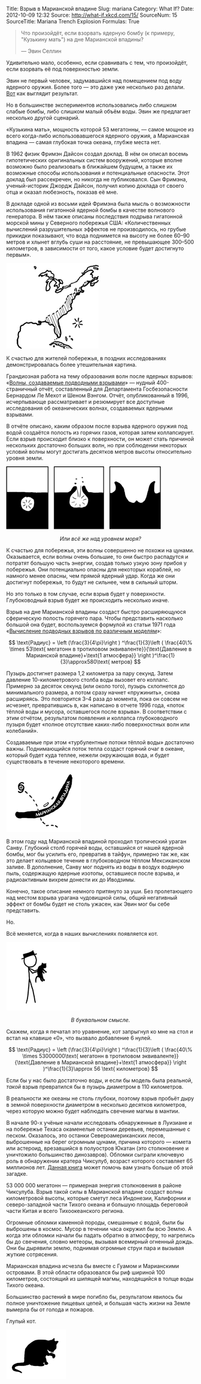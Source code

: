 Title: Взрыв в Марианской впадине
Slug: mariana
Category: What If?
Date: 2012-10-09 12:32
Source: http://what-if.xkcd.com/15/
SourceNum: 15
SourceTitle: Mariana Trench Explosion
Formulas: True

> Что произойдёт, если взорвать ядерную бомбу (к примеру, "Кузькину мать") на дне Марианской впадины?
>
> — Эвин Селлин

Удивительно мало, особенно, если сравнивать с тем, что произойдёт, если взорвать её под поверхностью земли.

Эвин не первый человек, задумавшийся над помещением под воду ядерного оружия. Более того — это даже уже несколько раз делали. [Вот](http://www.youtube.com/watch?v=ggH-ObiUWEE) как выглядит результат.

Но в большинстве экспериментов использовались либо слишком слабые бомбы, либо слишком малый объём воды. Эвин же предлагает несколько другой сценарий.

«Кузькина мать», мощность которой 53 мегатонны, — самое мощное из всего когда-либо использовавшегося ядерного оружия, а Марианская впадина — самая глубокая точка океана, глубже места нет.

В 1962 физик Фримэн Дайсон создал доклад. В нём он описал восемь гипотетических оригинальных систем вооружений, которые вполне возможно было реализовать в ближайшем будущем, а также их возможные способы использования и потенциальные опасности. Этот доклад был рассекречен, но никогда не публиковался. Сын Фримэна, ученый-историк Джордж Дайсон, получил копию доклада от своего отца и оказал любезность, показав её мне.

В докладе одной из восьми идей Фримэна была мысль о возможности использования гигатонной ядерной бомбы в качестве волнового генератора. В нём также описаны последствия подрыва гигатонной морской мины у Северного побережья США: «Количественных вычислений разрушительных эффектов не производилось, но грубые прикидки показывают, что вода поднимется на высоту не более 60–90 метров и хлынет вглубь суши на расстояние, не превышающее 300–500 километров, в зависимости от того, какое условие будет достигнуто первым».

![](/uploads/015-mariana/mariana_map.png "карта показывающая, что произойдёт, если что-то случится в Атлантическом океане рядом с восточным побережьем Северной Америки")

К счастью для жителей побережья, в поздних исследованиях демонстрировалась более утешительная картина.

Грандиозная работа на тему образования волн после ядерных взрывов: «[Волны, создаваемые подводными взрывами](http://www.dtic.mil/cgi-bin/GetTRDoc?Location=U2&doc=GetTRDoc.pdf&AD=ADA304244)» — нудный 400-страничный отчёт, составленный для Департамента Госбезопасности Бернардом Ле Мехот и Шеном Вэнгом. Отчёт, опубликованный в 1996, исчерпывающе рассматривает и резюмирует все доступные исследования об океанических волнах, создаваемых ядерными взрывами.

В отчёте описано, каким образом после взрыва ядерного оружия под водой создаётся полость из горячих газов, которая затем коллапсирует. Если взрыв происходит близко к поверхности, он может стать причиной нескольких достаточно больших волн, но при соблюдении некоторых условий волны могут достигать десятков метров высоты относительно уровня земли.

![](/uploads/015-mariana/mariana_shallow.png "пузырь образуется и поднимается из под воды, создавая волны")

_<center>Или всё же над уровнем моря?</center>_

К счастью для побережья, эти волны совершенно не похожи на цунами. Оказывается, если волны очень большие, то они быстро распадутся и потратят большую часть энергии, создав только узкую зону прибоя у побережья. Они потенциально опасны для некоторых кораблей, но намного менее опасны, чем прямой ядерный удар. Когда же они достигнут побережья, то будут не сильнее, чем в сильный шторм.

Но это только в том случае, если взрыв будет у поверхности. Глубоководный взрыв будет же происходить несколько иначе.

Взрыв на дне Марианской впадины создаст быстро расширяющуюся сферическую полость горячего пара. Чтобы представить насколько большой она будет, воспользуемся формулой из статьи 1971 года «[Вычисление подводных взрывов по различным моделям](http://www.dtic.mil/dtic/tr/fulltext/u2/737271.pdf)»:

$$ \text{Радиус} = \left (\frac{3}{4\pi}\right ) ^\frac{1}{3}\left ( \frac{40\% \times 53\text{ мегатонн в тротиловом эквиваленте}}{\text{Давление в Марианской впадине}+\text{1 атмосфера}} \right )^\frac{1}{3}\approx580\text{ метров} $$

Пузырь достигнет размера 1,2 километра за пару секунд. Затем давление 10-километрового столба воды вызовет его коллапс. Примерно за десяток секунд (или около того), пузырь схлопнется до минимального размера, а потом сразу начнет «пружинить», снова расширяясь. Это повторится 3–4 раза до момента, пока он совсем не исчезнет, превратившись в, как написано в отчете 1996 года, «поток тёплой воды и мусора, оставшегося после взрыва». В соответствии с этим отчётом, результатом появления и коллапса глубоководного пузыря будет «полное отсутствие каких-либо поверхностных волн или колебаний».

Создаваемые при этом «турбулентные потоки тёплой воды» достаточно важны. Поднимающийся поток тепла создаст горячий очаг в океане, который будет куда теплее, нежели окружающая вода, и будет существовать в течение некоторого времени.

![](/uploads/015-mariana/mariana_sanvu_ru.png "тропический циклон проходит над марианской впадиной")

В этом году над Марианской впадиной проходил тропический ураган Санву. Глубокий столб горячей воды, оставшийся от нашей ядерной бомбы, мог бы усилить его, превратив в тайфун, примерно так же, как это делает кольцевое течение в глубоководном тёплом Мексиканском заливе. В дополнение, Санву мог поднять из воды в воздух водяную пыль, содержащую ядерные изотопы, оставшиеся после взрыва, и радиоактивным вихрем донести их до Иводзимы.

Конечно, такое описание немного притянуто за уши. Без пролетающего над местом взрыва урагана чудовищной силы, общий негативный эффект от бомбы будет не столь ужасен, как Эвин мог бы себе представить.

Но.

Всё меняется, когда в наших вычислениях появляется кот.

![](/uploads/015-mariana/mariana_cat.png "человек в шляпе держит кота")

_<center>В буквальном смысле.</center>_

Скажем, когда я печатал это уравнение, кот запрыгнул ко мне на стол и встал на клавише «0», что вызвало добавление 6 нулей.

$$ \text{Радиус} = \left (\frac{3}{4\pi}\right ) ^\frac{1}{3}\left ( \frac{40\% \times 53000000\text{ мегатонн в тротиловом эквиваленте}}{\text{Давление в Марианской впадине}+\text{1 атмосфера}} \right )^\frac{1}{3}\approx 56 \text{ километров} $$

Если бы у нас было достаточно воды, и если бы модель была реальной, _такой_ взрыв превратился бы в пузырь диаметром в 110 километров.

В реальности же океаны не столь глубоки, поэтому взрыв пробьёт дыру в земной поверхности диаметром в несколько десятков километров, через которую можно будет наблюдать свечение магмы в мантии.

В начале 90-х учёные начали исследовать обнаруженные в Луизиане и на побережье Техаса окаменелые останки деревьев, перемешанные с песком. Оказалось, это останки Североамериканских лесов, выброшенные на берег огромным цунами, причина которого — комета или астероид, врезавшийся в полуостров Юкатан (это столкновение и уничтожило большинство динозавров). Обломки сыграли ключевую роль в обнаружении кратера Чиксулуб, возраст которого составляет 65 миллионов лет. [Данная книга](http://www.amazon.com/Crater-Doom-Princeton-Science-Library/dp/0691131031) может помочь вам узнать больше об этой загадке.

53 000 000 мегатонн — примерная энергия столкновения в районе Чиксулуба. Взрыв такой силы в Марианской впадине создаст волны километровой высоты, которые сметут леса Индонезии, Калифорнии и северо-западной части Тихого океана и большую площадь береговой части Китая и всего Тихоокеанского региона.

Огромные обломки каменной породы, смешанные с водой, были бы выброшены в космос. Мусор в течении часа окружил бы всю Землю. А когда эти обломки начали бы падать обратно в атмосферу, то нагрелись бы до свечения, словно метеоры, вызывая всемирный огненный дождь. Они бы дырявили землю, поднимая огромные струи пара и вызывая жуткие сотрясения.

Марианская впадина исчезла бы вместе с Гуамом и Марианскими островами. В этой области образовался бы риф шириной 100 километров, состоящий из шипящей магмы, находящийся в толще воды Тихого океана.

Большинство растений в мире погибло бы, результатом явилось бы полное уничтожение пищевых цепей, и большая часть жизни на Земле вымерла бы от голода и пожаров.

Глупый кот.

![](/uploads/015-mariana/mariana_satisfied.png "кот, который только что уничтожил планету, лижет свою лапу")
